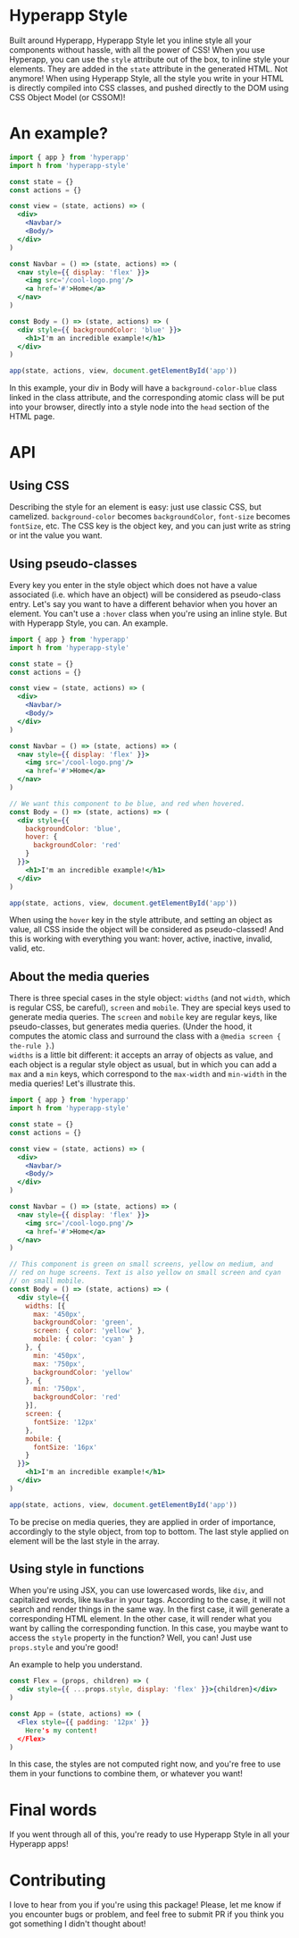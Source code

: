 # Hyperapp Style

Built around Hyperapp, Hyperapp Style let you inline style all your components without hassle, with all the power of CSS! When you use Hyperapp, you can use the `style` attribute out of the box, to inline style your elements. They are added in the `state` attribute in the generated HTML. Not anymore! When using Hyperapp Style, all the style you write in your HTML is directly compiled into CSS classes, and pushed directly to the DOM using CSS Object Model (or CSSOM)!

# An example?

```jsx
import { app } from 'hyperapp'
import h from 'hyperapp-style'

const state = {}
const actions = {}

const view = (state, actions) => (
  <div>
    <Navbar/>
    <Body/>
  </div>
)

const Navbar = () => (state, actions) => (
  <nav style={{ display: 'flex' }}>
    <img src='/cool-logo.png'/>
    <a href='#'>Home</a>
  </nav>
)

const Body = () => (state, actions) => (
  <div style={{ backgroundColor: 'blue' }}>
    <h1>I'm an incredible example!</h1>
  </div>
)

app(state, actions, view, document.getElementById('app'))
```

In this example, your div in Body will have a `background-color-blue` class linked in the class attribute, and the corresponding atomic class will be put into your browser, directly into a style node into the `head` section of the HTML page.

# API

## Using CSS

Describing the style for an element is easy: just use classic CSS, but camelized. `background-color` becomes `backgroundColor`, `font-size` becomes `fontSize`, etc. The CSS key is the object key, and you can just write as string or int the value you want.

## Using pseudo-classes

Every key you enter in the style object which does not have a value associated (i.e. which have an object) will be considered as pseudo-class entry. Let's say you want to have a different behavior when you hover an element. You can't use a `:hover` class when you're using an inline style. But with Hyperapp Style, you can. An example.

```jsx
import { app } from 'hyperapp'
import h from 'hyperapp-style'

const state = {}
const actions = {}

const view = (state, actions) => (
  <div>
    <Navbar/>
    <Body/>
  </div>
)

const Navbar = () => (state, actions) => (
  <nav style={{ display: 'flex' }}>
    <img src='/cool-logo.png'/>
    <a href='#'>Home</a>
  </nav>
)

// We want this component to be blue, and red when hovered.
const Body = () => (state, actions) => (
  <div style={{
    backgroundColor: 'blue',
    hover: {
      backgroundColor: 'red'
    }
  }}>
    <h1>I'm an incredible example!</h1>
  </div>
)

app(state, actions, view, document.getElementById('app'))
```

When using the `hover` key in the style attribute, and setting an object as value, all CSS inside the object will be considered as pseudo-classed! And this is working with everything you want: hover, active, inactive, invalid, valid, etc.

## About the media queries

There is three special cases in the style object: `widths` (and not `width`, which is regular CSS, be careful), `screen` and `mobile`. They are special keys used to generate media queries. The `screen` and `mobile` key are regular keys, like pseudo-classes, but generates media queries. (Under the hood, it computes the atomic class and surround the class with a `@media screen { the-rule }`.)  
`widths` is a little bit different: it accepts an array of objects as value, and each object is a regular style object as usual, but in which you can add a `max` and a `min` keys, which correspond to the `max-width` and `min-width` in the media queries! Let's illustrate this.

```jsx
import { app } from 'hyperapp'
import h from 'hyperapp-style'

const state = {}
const actions = {}

const view = (state, actions) => (
  <div>
    <Navbar/>
    <Body/>
  </div>
)

const Navbar = () => (state, actions) => (
  <nav style={{ display: 'flex' }}>
    <img src='/cool-logo.png'/>
    <a href='#'>Home</a>
  </nav>
)

// This component is green on small screens, yellow on medium, and
// red on huge screens. Text is also yellow on small screen and cyan
// on small mobile.
const Body = () => (state, actions) => (
  <div style={{
    widths: [{
      max: '450px',
      backgroundColor: 'green',
      screen: { color: 'yellow' },
      mobile: { color: 'cyan' }
    }, {
      min: '450px',
      max: '750px',
      backgroundColor: 'yellow'
    }, {
      min: '750px',
      backgroundColor: 'red'
    }],
    screen: {
      fontSize: '12px'
    },
    mobile: {
      fontSize: '16px'
    }
  }}>
    <h1>I'm an incredible example!</h1>
  </div>
)

app(state, actions, view, document.getElementById('app'))
```

To be precise on media queries, they are applied in order of importance, accordingly to the style object, from top to bottom. The last style applied on element will be the last style in the array.

## Using style in functions

When you're using JSX, you can use lowercased words, like `div`, and capitalized words, like `NavBar` in your tags. According to the case, it will not search and render things in the same way. In the first case, it will generate a corresponding HTML element. In the other case, it will render what you want by calling the corresponding function. In this case, you maybe want to access the `style` property in the function? Well, you can! Just use `props.style` and you're good!

An example to help you understand.

```jsx
const Flex = (props, children) => (
  <div style={{ ...props.style, display: 'flex' }}>{children}</div>
)

const App = (state, actions) => (
  <Flex style={{ padding: '12px' }}
    Here's my content!
  </Flex>
)
```

In this case, the styles are not computed right now, and you're free to use them in your functions to combine them, or whatever you want!

# Final words

If you went through all of this, you're ready to use Hyperapp Style in all your Hyperapp apps!

# Contributing

I love to hear from you if you're using this package! Please, let me know if you encounter bugs or problem, and feel free to submit PR if you think you got something I didn't thought about!
